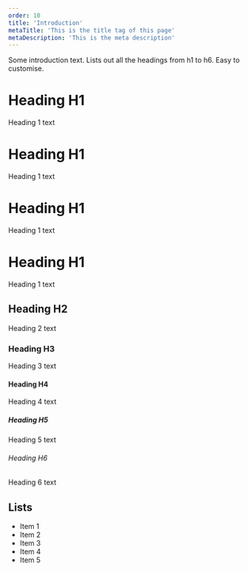 ```yaml
---
order: 10
title: 'Introduction'
metaTitle: 'This is the title tag of this page'
metaDescription: 'This is the meta description'
---
```


Some introduction text. Lists out all the headings from h1 to h6. Easy to customise.

# Heading H1

Heading 1 text

# Heading H1

Heading 1 text

# Heading H1

Heading 1 text

# Heading H1

Heading 1 text

## Heading H2

Heading 2 text

### Heading H3

Heading 3 text

#### Heading H4

Heading 4 text

##### Heading H5

Heading 5 text

###### Heading H6

Heading 6 text

## Lists

-   Item 1
-   Item 2
-   Item 3
-   Item 4
-   Item 5
